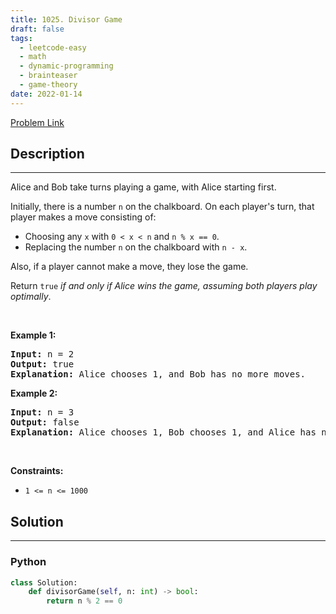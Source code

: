 ```yaml
---
title: 1025. Divisor Game
draft: false
tags: 
  - leetcode-easy
  - math
  - dynamic-programming
  - brainteaser
  - game-theory
date: 2022-01-14
---
```


[Problem Link](https://leetcode.com/problems/divisor-game/)

## Description

---
<p>Alice and Bob take turns playing a game, with Alice starting first.</p>

<p>Initially, there is a number <code>n</code> on the chalkboard. On each player&#39;s turn, that player makes a move consisting of:</p>

<ul>
	<li>Choosing any <code>x</code> with <code>0 &lt; x &lt; n</code> and <code>n % x == 0</code>.</li>
	<li>Replacing the number <code>n</code> on the chalkboard with <code>n - x</code>.</li>
</ul>

<p>Also, if a player cannot make a move, they lose the game.</p>

<p>Return <code>true</code> <em>if and only if Alice wins the game, assuming both players play optimally</em>.</p>

<p>&nbsp;</p>
<p><strong class="example">Example 1:</strong></p>

<pre>
<strong>Input:</strong> n = 2
<strong>Output:</strong> true
<strong>Explanation:</strong> Alice chooses 1, and Bob has no more moves.
</pre>

<p><strong class="example">Example 2:</strong></p>

<pre>
<strong>Input:</strong> n = 3
<strong>Output:</strong> false
<strong>Explanation:</strong> Alice chooses 1, Bob chooses 1, and Alice has no more moves.
</pre>

<p>&nbsp;</p>
<p><strong>Constraints:</strong></p>

<ul>
	<li><code>1 &lt;= n &lt;= 1000</code></li>
</ul>


## Solution

---
### Python
``` py title='divisor-game'
class Solution:
    def divisorGame(self, n: int) -> bool:
        return n % 2 == 0
```

